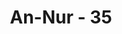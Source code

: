 ---
title: "An-Nur - 35"
no: 35
arabic_no: ٣٥
ayah: ۞ اَللّٰهُ نُوْرُ السَّمٰوٰتِ وَالْاَرْضِۗ مَثَلُ نُوْرِهٖ كَمِشْكٰوةٍ فِيْهَا مِصْبَاحٌۗ  اَلْمِصْبَاحُ فِيْ زُجَاجَةٍۗ  اَلزُّجَاجَةُ كَاَنَّهَا كَوْكَبٌ دُرِّيٌّ يُّوْقَدُ مِنْ شَجَرَةٍ مُّبٰرَكَةٍ زَيْتُوْنَةٍ لَّا شَرْقِيَّةٍ وَّلَا غَرْبِيَّةٍۙ يَّكَادُ زَيْتُهَا يُضِيْۤءُ وَلَوْ لَمْ تَمْسَسْهُ نَارٌۗ  نُوْرٌ عَلٰى نُوْرٍۗ يَهْدِى اللّٰهُ لِنُوْرِهٖ مَنْ يَّشَاۤءُۗ وَيَضْرِبُ اللّٰهُ الْاَمْثَالَ لِلنَّاسِۗ وَاللّٰهُ بِكُلِّ شَيْءٍ عَلِيْمٌ ۙ 
translation: "Allah (pemberi) cahaya (kepada) langit dan bumi. Perumpamaan cahaya-Nya, seperti sebuah lubang yang tidak tembus, yang di dalamnya ada pelita besar. Pelita itu di dalam tabung kaca (dan) tabung kaca itu bagaikan bintang yang berkilauan, yang dinyalakan dengan minyak dari pohon yang diberkahi, (yaitu) pohon zaitun yang tumbuh tidak di timur dan tidak pula di barat, yang minyaknya (saja) hampir-hampir menerangi, walaupun tidak disentuh api. Cahaya di atas cahaya (berlapis-lapis), Allah memberi petunjuk kepada cahaya-Nya bagi orang yang Dia kehendaki, dan Allah membuat perumpamaan-perumpamaan bagi manusia. Dan Allah Maha Mengetahui segala sesuatu."
tafsir: "Ayat ini menerangkan bahwa Allah adalah Pemberi cahaya kepada langit dan bumi dan semua yang ada pada keduanya. Dengan cahaya itu segala sesuatu berjalan dengan tertib dan teratur, tak ada yang menyimpang dari jalan yang telah ditentukan baginya, ibarat orang yang berjalan di tengah malam yang gelap gulita dan di tangannya ada sebuah lampu yang terang benderang yang menerangi apa yang ada di sekitarnya. Tentu dia akan aman dalam perjalanannya tidak akan tersesat atau terperosok ke jurang yang dalam, walau bagaimana pun banyak liku-liku yang dilaluinya. Berbeda dengan orang yang tidak mempunyai lampu, tentu akan banyak menemui kesulitan. Meraba-raba kesana kemari berjalan tertegun-tegun karena tidak tahu arah, maka pastilah orang ini akan tersesat atau mendapat kecelakaan karena tidak melihat alam sekitarnya. Amat besarlah faedahnya cahaya yang diberikan Allah kepada alam semesta ini. Cahaya yang dikaruniakan Allah itu bukan sembarang cahaya. Ia adalah cahaya yang istimewa yang tidak ada bandingannya, karena cahaya itu bukan saja menerangi alam lahiriah, tetapi menerangi batiniah. \n\nAllah memberikan perumpamaan bagi cahaya-Nya dengan sesuatu yang dapat dilihat dan dirasakan oleh manusia pada waktu diturunkannya ayat ini, yaitu dengan cahaya lampu yang dianggap pada masa itu merupakan cahaya yang paling cemerlang. Mungkin bagi kita sekarang ini cahaya lampu itu kurang artinya bila dibandingkan dengan cahaya lampu listrik seribu watt apalagi cahaya yang dapat menembus lapisan-lapisan yang ada di depannya. Sebenarnya cahaya yang menjadi sumber kekuatan bagi alam semesta tidak dapat diserupakan dengan cahaya apa pun yang dapat ditemukan manusia seperti cahaya laser umpamanya. \n\nAllah memberikan perumpamaan bagi cahaya-Nya dengan cahaya sebuah lampu yang terletak pada suatu tempat di dinding rumah yang sengaja dibuat untuk meletakkan lampu sehingga cahayanya amat terang sekali, berlainan dengan lampu yang diletakkan di tengah rumah, maka cahayanya akan berkurang karena luasnya ruangan yang menyerap cahayanya. Sumbu lampu itu berada dalam kaca yang bersih dan jernih. Kaca itu sendiri sudah cemerlang seperti kristal. Minyaknya diperas dari buah zaitun yang ditanam di atas bukit, selalu disinari cahaya matahari pagi dan petang. Maka pada ayat ini diibaratkan dengan tumbuh-tumbuhan yang tidak tumbuh di timur dan tidak pula di barat, karena kalau pohon itu tumbuh di sebelah timur, mungkin pada sorenya tidak ditimpa cahaya matahari lagi, demikian pula sebaliknya. Minyak lampu itu sendiri karena jernihnya dan baik mutunya hampir-hampir bercahaya, walaupun belum disentuh api, apalagi kalau sudah menyala tentulah cahaya yang ditimbulkannya akan berlipat ganda. \n\nDi samping cahaya lampu itu sendiri yang amat cemerlang, cahaya itu juga dipantulkan oleh tempat letaknya, maka cahaya yang dipantulkan lampu itu menjadi berlipat ganda. Demikianlah perumpamaan bagi cahaya Allah meskipun amat jauh perbedaan antara cahaya Allah dan cahaya yang dijadikan perumpamaan.\n\nAllah memberi petunjuk kepada siapa yang dikehendaki-Nya untuk mendapat cahaya itu sehingga dia selalu menempuh jalan yang lurus yang menyampaikannya kepada cita-citanya yang baik dan selalu bertindak bijaksana dalam menghadapi berbagai macam persoalan dalam hidupnya. Berbahagialah orang yang mendapat pancaran Nur Ilahi itu, karena dia telah mempunyai pedoman yang tepat yang tidak akan membawanya kepada hal-hal yang tidak benar dan menyesatkan. Untuk memperoleh Nur Ilahi itu seseorang harus benar-benar beriman dan taat kepada perintah Allah serta menjauhi segala perbuatan maksiat. \n\nImam Syafi'i pernah bertanya kepada gurunya yang bernama Waki' tentang hafalannya yang tidak pernah mantap dan cepat lupa, maka gurunya itu menasehatinya supaya ia menjauhi segala perbuatan maksiat, karena ilmu itu adalah Nur Ilahi, dan Nur Ilahi itu tidak akan diberikan kepada orang yang berbuat maksiat. Seperti dalam syair di bawah ini: \n\nAku mengadu kepada Waki' tentang buruknya hafalanku, \n\nLalu ia menasihatiku agar meninggalkan kemaksiatan.\n\nIa memberitahuku bahwa ilmu itu adalah cahaya, \n\nDan Cahaya Allah tidak diberikan kepada orang yang berbuat maksiat.\n\nYahya bin Salam pernah berkata, \"Hati seorang mukmin dapat mengetahui mana yang benar sebelum diterangkan kepadanya, karena hatinya itu selalu sesuai dengan kebenaran.\" Inilah yang dimaksud dengan sabda Rasulullah saw. \n\nBerhati-hatilah terhadap firasat orang mukmin, karena ia melihat dengan Nur Allah. (Riwayat al-Bukhari dalam kitab at-Tarikh al-Kabir dari Abu Sa'id al-Khudri)\n\nTentu saja yang dimaksud dengan orang mukmin di sini ialah orang-orang yang benar beriman dan bertakwa kepada Allah dengan sepenuhnya.\n\nIbnu 'Abbas berkata tentang ayat ini, \"Inilah contoh bagi Nur Allah dan petunjuk-Nya yang berada dalam hati orang mukmin. Jika minyak lampu dapat bercahaya sendiri sebelum disentuh api, dan bila disentuh oleh api bertambah cemerlang cahayanya, maka seperti itu pula hati orang mukmin, dia selalu mendapat petunjuk dalam tindakannya sebelum dia diberi ilmu. Apabila dia diberi ilmu, akan bertambahlah keyakinannya, dan bertambah pula cahaya dalam hatinya. Demikianlah Allah memberikan perumpamaan kepada manusia tentang Nur-Nya. Sesungguhnya Dia Maha Mengetahui segala sesuatu.\""
---